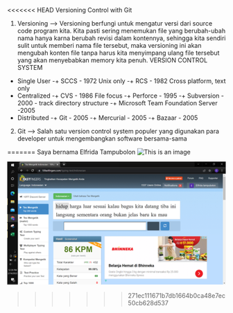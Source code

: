 <<<<<<< HEAD
							Versioning Control with Git
1. Versioning
--> Versioning berfungi untuk mengatur versi dari source code program kita. Kita pasti sering menemukan file yang berubah-ubah nama hanya karna berubah revisi dalam kontennya, sehingga kita sendiri sulit untuk memberi nama file tersebut, maka versioning ini akan mengubah konten file tanpa harus kita menyimpang ulang file tersebut yang akan menyebabkan memory kita penuh.
VERSION CONTROL SYSTEM
* Single User 
-+ SCCS - 1972 Unix only
-+ RCS - 1982 Cross platform, text only
* Centralized
-+ CVS - 1986 File focus
-+ Perforce - 1995
-+ Subversion - 2000 - track directory structure
-+ Microsoft Team Foundation Server -2005
* Distributed 
-+ Git - 2005
-+ Mercurial - 2005
-+ Bazaar - 2005

2. Git
--> Salah satu version control system populer yang digunakan para developer untuk mengembangkan software bersama-sama 

=======
Saya bernama Elfrida Tampubolon
![This is an image](https://www.google.com/url?sa=i&url=https%3A%2F%2Fshopee.co.id%2FPoster-Aesthetic-Ukuran-A4-A5-paket-1-(16-gambar-15-gambar-)-i.92417293.3258477630&psig=AOvVaw29Fla8FFNz6VUt0TMNZ1YQ&ust=1645547746899000&source=images&cd=vfe&ved=0CAsQjRxqFwoTCIDRiZmdkfYCFQAAAAAdAAAAABAD)

![This is an image](https://github.com/elfrida123/qe_elfrida-rd-tampubolon/blob/master/2_Versioning%20Control%20with%20Git/screenshots/Screenshot%20(7).png)
>>>>>>> 271ec111671b7db1664b0ca48e7ec50cb628d537

